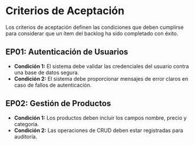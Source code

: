# Criterios de Aceptación

Los criterios de aceptación definen las condiciones que deben cumplirse para considerar que un ítem del backlog ha sido completado con éxito.

## EP01: Autenticación de Usuarios
- **Condición 1:** El sistema debe validar las credenciales del usuario contra una base de datos segura.
- **Condición 2:** El sistema debe proporcionar mensajes de error claros en caso de fallos de autenticación.

## EP02: Gestión de Productos
- **Condición 1:** Los productos deben incluir los campos nombre, precio y categoría.
- **Condición 2:** Las operaciones de CRUD deben estar registradas para auditoría.
